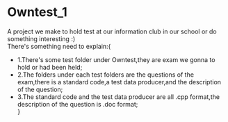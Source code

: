 # Owntest_1
A project we make to hold test at our information club in our school or do something interesting :)  
There's something need to explain:{
* 1.There's some test folder under Owntest,they are exam we gonna to hold or had been held;  
* 2.The folders under each test folders are the questions of the exam,there is a standard code,a test data producer,and the description of the question;  
* 3.The standard code and the test data producer are all .cpp format,the description of the question is .doc format;  
}  
